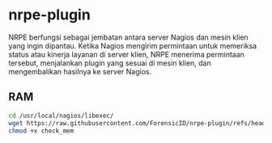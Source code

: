 # nrpe-plugin
NRPE berfungsi sebagai jembatan antara server Nagios dan mesin klien yang ingin dipantau. Ketika Nagios mengirim permintaan untuk memeriksa status atau kinerja layanan di server klien, NRPE menerima permintaan tersebut, menjalankan plugin yang sesuai di mesin klien, dan mengembalikan hasilnya ke server Nagios.
## RAM

```bash
cd /usr/local/nagios/libexec/
wget https://raw.githubusercontent.com/ForensicID/nrpe-plugin/refs/heads/main/check_mem
chmod +x check_mem
